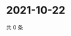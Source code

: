 # 2021-10-22

共 0 条

<!-- BEGIN WEIBO -->
<!-- 最后更新时间 Fri Oct 22 2021 18:00:37 GMT+0800 (China Standard Time) -->

<!-- END WEIBO -->
